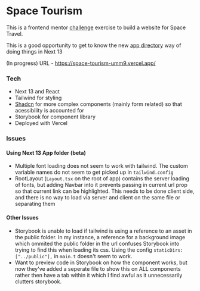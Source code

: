 # Space Tourism

This is a frontend mentor [challenge](https://www.frontendmentor.io/challenges/space-tourism-multipage-website-gRWj1URZ3) exercise to build a website for Space Travel.

This is a good opportunity to get to know the new [app directory](https://nextjs.org/blog/next-13#new-app-directory-beta) way of doing things in Next 13

(In progress) URL - https://space-tourism-umm9.vercel.app/

### Tech

- Next 13 and React
- Tailwind for styling
- [Shadcn](https://ui.shadcn.com/docs) for more complex components (mainly form related) so that acessibility is accounted for
- Storybook for component library
- Deployed with Vercel

### Issues

#### Using Next 13 App folder (beta)

- Multiple font loading does not seem to work with tailwind. The custom variable names do not seem to get picked up in `tailwind.config`
- RootLayout (`Layout.tsx` on the root of app) contains the server loading of fonts, but adding Navbar into it prevents passing in current url prop so that current link can be highlighted. This needs to be done client side, and there is no way to load via server and client on the same file or separating them

#### Other Issues

- Storybook is unable to load if tailwind is using a reference to an asset in the public folder. In my instance, a reference for a background image which ommited the public folder in the url confuses Storybook into trying to find this when loading its css. Using the config `staticDirs: ["../public"],` in `main.t` doesn't seem to work.
- Want to preview code in Storybook on how the component works, but now they've added a seperate file to show this on ALL components rather then have a tab within it which I find awful as it unnecessarily clutters storybook.
